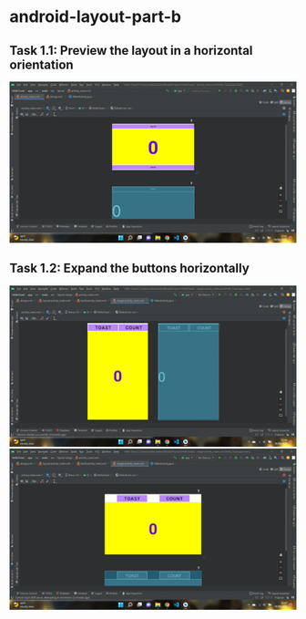 # android-layout-part-b

## Task 1.1: Preview the layout in a horizontal orientation
![Screenshot Dashboard Oracle](images/img1.png)

## Task 1.2:  Expand the buttons horizontally
![Screenshot Dashboard Oracle](images/img2.png)
![Screenshot Dashboard Oracle](images/img4.png)
